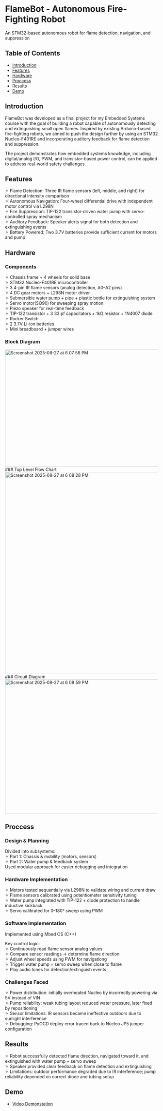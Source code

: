 # FlameBot - Autonomous Fire-Fighting Robot
An STM32-based autonomous robot for flame detection, navigation, and suppression

## Table of Contents
* [Introduction](#introduction)
* [Features](#features)
* [Hardware](#hardware)
* [Proccess](#process)
* [Results](#results)
* [Demo](#demo)

## Introduction
FlameBot was developed as a final project for my Embedded Systems course with the goal of building a robot capable of autonomously detecting and extinguishing small open flames. Inspired by existing Arduino-based fire-fighting robots, we aimed to push the design further by using an STM32 Nucleo-F401RE and incorporating auditory feedback for flame detection and suppression.

The project demonstrates how embedded systems knowledge, including digital/analog I/O, PWM, and transistor-based power control, can be applied to address real-world safety challenges.
	
## Features
✧ Flame Detection: Three IR flame sensors (left, middle, and right) for directional intensity comparison<br/>
✧ Autonomous Navigation: Four-wheel differential drive with independent motor control via L298N<br/>
✧ Fire Suppression: TIP-122 transistor-driven water pump with servo-controlled spray mechanism<br/>
✧ Auditory Feedback: Speaker alerts signal for both detection and extinguishing events<br/>
✧ Battery Powered: Two 3.7V batteries provide sufficient current for motors and pump

## Hardware

### Components
✧ Chassis frame + 4 wheels for solid base<br/>
✧ STM32 Nucleo-F401RE microcontroller<br/>
✧ 3 4-pin IR flame sensors (analog detection, A0–A2 pins)<br/>
✧ 4 DC gear motors + L298N motor driver<br/>
✧ Submersible water pump + pipe + plastic bottle for extinguishing system<br/> 
✧ Servo motor(SQ90) for sweeping spray motion<br/>
✧ Piezo speaker for real-time feedback<br/>
✧ TIP-122 transistor + 3 33 pf capacitators + 1kΩ resistor + 1N4007 diode<br/>
✧ Rocker Switch<br/>
✧ 2 3.7V Li-ion batteries<br/>
✧ Mini breadboard + jumper wires<br/>

### Block Diagram
<img width="538" height="385" alt="Screenshot 2025-08-27 at 6 07 58 PM" src="https://github.com/user-attachments/assets/009450a0-1954-478a-a684-220a7d312e1c" />
### Top Level Flow Chart
<img width="516" height="663" alt="Screenshot 2025-08-27 at 6 08 28 PM" src="https://github.com/user-attachments/assets/1f70d546-e1c1-4928-9e16-d883f77c32de" />
### Circuit Diagram
<img width="573" height="442" alt="Screenshot 2025-08-27 at 6 08 59 PM" src="https://github.com/user-attachments/assets/b82ee6ad-f9ad-4843-a834-4de89447aca4" />

## Proccess
### Design & Planning
Divided into subsystems:<br/>
✧ Part 1: Chassis & mobility (motors, sensors)<br/> 
✧ Part 2: Water pump & feedback system<br/> 
Used modular approach for easier debugging and integration<br/>

### Hardware Implementation
✧ Motors tested sequentially via L298N to validate wiring and current draw<br/>
✧ Flame sensors calibrated using potentiometer sensitivity tuning<br/>
✧ Water pump integrated with TIP-122 + diode protection to handle inductive kickback<br/>
✧ Servo calibrated for 0–180° sweep using PWM<br/>

### Software Implementation
Implemented using Mbed OS (C++)<br/>

Key control logic:<br/>
✧ Continuously read flame sensor analog values<br/>
✧ Compare sensor readings → determine flame direction<br/>
✧ Adjust wheel speeds using PWM for navigationg<br/>
✧ Trigger water pump + servo sweep when close to flame<br/>
✧ Play audio tones for detection/extinguish events<br/>

### Challenges Faced
✧  Power distribution: initially overheated Nucleo by incorrectly powering via 5V instead of VIN<br/>
✧  Pump reliability: weak tubing layout reduced water pressure, later fixed by repositioning<br/>
✧  Sensor limitations: IR sensors became ineffective outdoors due to sunlight interference<br/>
✧  Debugging: PyOCD deploy error traced back to Nucleo JP5 jumper configuration<br/>


## Results 
✧ Robot successfully detected flame direction, navigated toward it, and extinguished with water pump + servo sweep<br/>
✧ Speaker provided clear feedback on flame detection and extinguishing<br/>
✧ Limitations: outdoor performance degraded due to IR interference; pump reliability depended on correct diode and tubing setup<br/>

## Demo
* [Video Demonstation](https://www.youtube.com/watch?v=8UgjaaqpgME)



